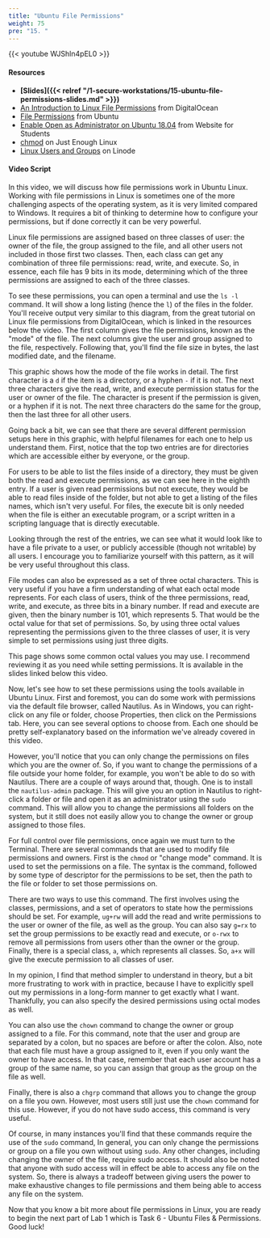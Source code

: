 ```yaml
---
title: "Ubuntu File Permissions"
weight: 75
pre: "15. "
---
```


{{< youtube WJShln4pEL0 >}}

#### Resources

* **[Slides]({{< relref "/1-secure-workstations/15-ubuntu-file-permissions-slides.md" >}})**
* [An Introduction to Linux File Permissions](https://www.digitalocean.com/community/tutorials/an-introduction-to-linux-permissions) from DigitalOcean
* [File Permissions](https://help.ubuntu.com/community/FilePermissions) from Ubuntu
* [Enable Open as Administrator on Ubuntu 18.04](https://websiteforstudents.com/enable-open-as-administrator-on-ubuntu-16-04-17-10-18-04/) from Website for Students
* [chmod](https://leanpub.com/jelinux/read#chmod) on Just Enough Linux
* [Linux Users and Groups](https://www.linode.com/docs/tools-reference/linux-users-and-groups/) on Linode

#### Video Script

In this video, we will discuss how file permissions work in Ubuntu Linux. Working with file permissions in Linux is sometimes one of the more challenging aspects of the operating system, as it is very limited compared to Windows. It requires a bit of thinking to determine how to configure your permissions, but if done correctly it can be very powerful.

Linux file permissions are assigned based on three classes of user: the owner of the file, the group assigned to the file, and all other users not included in those first two classes. Then, each class can get any combination of three file permissions: read, write, and execute. So, in essence, each file has 9 bits in its mode, determining which of the three permissions are assigned to each of the three classes.

To see these permissions, you can open a terminal and use the `ls -l` command. It will show a long listing (hence the `l`) of the files in the folder. You'll receive output very similar to this diagram, from the great tutorial on Linux file permissions from DigitalOcean, which is linked in the resources below the video. The first column gives the file permissions, known as the "mode" of the file. The next columns give the user and group assigned to the file, respectively. Following that, you'll find the file size in bytes, the last modified date, and the filename.

This graphic shows how the mode of the file works in detail. The first character is a `d` if the item is a directory, or a hyphen `-` if it is not. The next three characters give the read, write, and execute permission status for the user or owner of the file. The character is present if the permission is given, or a hyphen if it is not. The next three characters do the same for the group, then the last three for all other users.

Going back a bit, we can see that there are several different permission setups here in this graphic, with helpful filenames for each one to help us understand them. First, notice that the top two entries are for directories which are accessible either by everyone, or the group.

For users to be able to list the files inside of a directory, they must be given both the read and execute permissions, as we can see here in the eighth entry. If a user is given read permissions but not execute, they would be able to read files inside of the folder, but not able to get a listing of the files names, which isn't very useful. For files, the execute bit is only needed when the file is either an executable program, or a script written in a scripting language that is directly executable.

Looking through the rest of the entries, we can see what it would look like to have a file private to a user, or publicly accessible (though not writable) by all users. I encourage you to familiarize yourself with this pattern, as it will be very useful throughout this class.

File modes can also be expressed as a set of three octal characters. This is very useful if you have a firm understanding of what each octal mode represents. For each class of users, think of the three permissions, read, write, and execute, as three bits in a binary number. If read and execute are given, then the binary number is 101, which represents 5. That would be the octal value for that set of permissions. So, by using three octal values representing the permissions given to the three classes of user, it is very simple to set permissions using just three digits.

This page shows some common octal values you may use. I recommend reviewing it as you need while setting permissions. It is available in the slides linked below this video.

Now, let's see how to set these permissions using the tools available in Ubuntu Linux. First and foremost, you can do some work with permissions via the default file browser, called Nautilus. As in Windows, you can right-click on any file or folder, choose Properties, then click on the Permissions tab. Here, you can see several options to choose from. Each one should be pretty self-explanatory based on the information we've already covered in this video.

However, you'll notice that you can only change the permissions on files which you are the owner of. So, if you want to change the permissions of a file outside your home folder, for example, you won't be able to do so with Nautilus. There are a couple of ways around that, though. One is to install the `nautilus-admin` package. This will give you an option in Nautilus to right-click a folder or file and open it as an administrator using the `sudo` command. This will allow you to change the permissions all folders on the system, but it still does not easily allow you to change the owner or group assigned to those files.

For full control over file permissions, once again we must turn to the Terminal. There are several commands that are used to modify file permissions and owners. First is the `chmod` or "change mode" command. It is used to set the permissions on a file. The syntax is the command, followed by some type of descriptor for the permissions to be set, then the path to the file or folder to set those permissions on.

There are two ways to use this command. The first involves using the classes, permissions, and a set of operators to state how the permissions should be set. For example, `ug+rw` will add the read and write permissions to the user or owner of the file, as well as the group. You can also say `g=rx` to set the group permissions to be exactly read and execute, or `o-rwx` to remove all permissions from users other than the owner or the group. Finally, there is a special class, `a`, which represents all classes. So, `a+x` will give the execute permission to all classes of user.

In my opinion, I find that method simpler to understand in theory, but a bit more frustrating to work with in practice, because I have to explicitly spell out my permissions in a long-form manner to get exactly what I want. Thankfully, you can also specify the desired permissions using octal modes as well.

You can also use the `chown` command to change the owner or group assigned to a file. For this command, note that the user and group are separated by a colon, but no spaces are before or after the colon. Also, note that each file must have a group assigned to it, even if you only want the owner to have access. In that case, remember that each user account has a group of the same name, so you can assign that group as the group on the file as well.

Finally, there is also a `chgrp` command that allows you to change the group on a file you own. However, most users still just use the `chown` command for this use. However, if you do not have sudo access, this command is very useful.

Of course, in many instances you'll find that these commands require the use of the `sudo` command, In general, you can only change the permissions or group on a file you own without using `sudo`. Any other changes, including changing the owner of the file, require sudo access. It should also be noted that anyone with sudo access will in effect be able to access any file on the system. So, there is always a tradeoff between giving users the power to make exhaustive changes to file permissions and them being able to access any file on the system.

Now that you know a bit more about file permissions in Linux, you are ready to begin the next part of Lab 1 which is Task 6 - Ubuntu Files & Permissions. Good luck!
